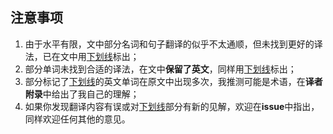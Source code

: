 ## 注意事项

1. 由于水平有限，文中部分名词和句子翻译的似乎不太通顺，但未找到更好的译法，已在文中用<u>下划线</u>标出；
2. 部分单词未找到合适的译法，在文中**保留了英文**，同样用<u>下划线</u>标出；
3. 部分标记了<u>下划线</u>的英文单词在原文中出现多次，我推测可能是术语，在**译者附录**中给出了我自己的理解；
4. 如果你发现翻译内容有误或对<u>下划线</u>部分有新的见解，欢迎在**issue**中指出，同样欢迎任何其他的意见。